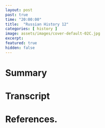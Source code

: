 ```yaml
---
layout: post
past: true
time: "20:00:00"
title:  "Russian History 12"
categories: [ history ]
image: assets/images/cover-default-02C.jpg
excerpt: 
featured: true
hidden: false
---
```


<!-- # Title brainstorm

 -->

<!-- # Exerpt

-->

# Summary

# Transcript

# References.
